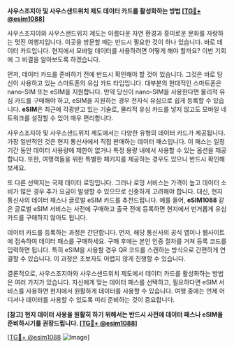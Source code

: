 **사우스조지아 및 사우스샌드위치 제도 데이터 카드를 활성화하는 방법 [[TG💪+ @esim1088](https://t.me/s/esim1088)]**

사우스조지아와 사우스샌드위치 제도는 아름다운 자연 환경과 흥미로운 문화를 자랑하는 멋진 여행지입니다. 이곳을 방문할 때는 반드시 필요한 것이 하나 있습니다. 바로 데이터 카드입니다. 현지에서 모바일 데이터를 사용하려면 어떻게 해야 할까요? 이번 기회에 그 비결을 알아보도록 하겠습니다.

먼저, 데이터 카드를 준비하기 전에 반드시 확인해야 할 것이 있습니다. 그것은 바로 당신이 사용하고 있는 스마트폰의 유심 카드 타입입니다. 대부분의 현대적인 스마트폰은 nano-SIM 또는 eSIM을 지원합니다. 만약 당신이 nano-SIM을 사용한다면 물리적 유심 카드를 구매해야 하고, eSIM을 지원하는 경우 전자식 유심으로 쉽게 등록할 수 있습니다. **eSIM**은 최근에 각광받고 있는 기술로, 물리적 유심 카드를 넣지 않고도 모바일 네트워크를 설정할 수 있어 매우 편리합니다.

사우스조지아 및 사우스샌드위치 제도에서는 다양한 유형의 데이터 카드가 제공됩니다. 가장 일반적인 것은 현지 통신사에서 직접 판매하는 데이터 패스입니다. 이 패스는 일정 기간 동안 데이터 사용량에 제한이 없거나 특정 용량 내에서 사용할 수 있는 옵션을 제공합니다. 또한, 여행객들을 위한 특별한 패키지를 제공하는 경우도 있으니 반드시 확인해 보세요.

또 다른 선택지는 국제 데이터 로밍입니다. 그러나 로밍 서비스는 가격이 높고 데이터 소비가 많은 경우 추가 요금이 발생할 수 있으므로 신중하게 고려해야 합니다. 대신, 현지 통신사의 데이터 패스나 글로벌 eSIM 카드를 추천드립니다. 예를 들어, **eSIM1088** 같은 글로벌 eSIM 서비스는 사전에 구매하고 출국 전에 등록하면 현지에서 번거롭게 유심 카드를 구매하지 않아도 됩니다.

데이터 카드를 등록하는 과정은 간단합니다. 먼저, 해당 통신사의 공식 앱이나 웹사이트에 접속하여 데이터 패스를 구매하세요. 구매 후에는 본인 인증 절차를 거쳐 등록 코드를 입력하면 됩니다. 특히 eSIM을 사용할 경우 QR 코드를 스캔하는 방식으로 간편하게 연결할 수 있습니다. 이 과정은 초보자도 어렵지 않게 진행할 수 있습니다.

결론적으로, 사우스조지아와 사우스샌드위치 제도에서 데이터 카드를 활성화하는 방법은 여러 가지가 있습니다. 자신에게 맞는 데이터 패스를 선택하고, 필요하다면 eSIM 서비스를 사용하면 현지에서 원활하게 데이터를 사용할 수 있습니다. 여행 중에는 언제 어디서나 데이터를 사용할 수 있도록 미리 준비하는 것이 중요합니다.

**[참고] 현지 데이터 사용을 원활히 하기 위해서는 반드시 사전에 데이터 패스나 eSIM을 준비하시기를 권장드립니다. [[TG💪+ @esim1088](https://t.me/s/esim1088)]**

[[TG💪+ @esim1088](https://t.me/s/esim1088) ![Image](https://i.postimg.cc/Y0z9fWf4/image.png)]